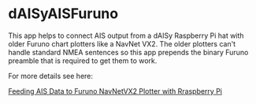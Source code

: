# dAISyAISFuruno
This app helps to connect AIS output from a dAISy Raspberry Pi hat with older Furuno chart plotters like a NavNet VX2. The older plotters can't handle standard NMEA sentences so this app prepends the binary Furuno preamble
that is required to get them to work. 

For more details see here:

[Feeding AIS Data to Furuno NavNetVX2 Plotter with Rraspberry Pi](https://bluedefender.medium.com/feeding-ais-data-to-a-furuno-navnet-vx2-plotter-with-a-raspberry-pi-6348bbca6909)

